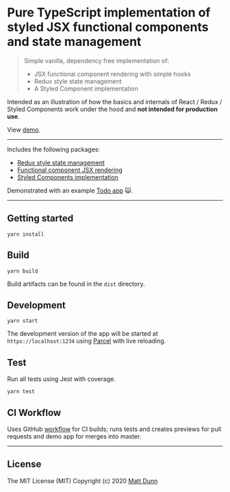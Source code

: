 # Pure TypeScript implementation of styled JSX functional components and state management

> Simple vanilla, dependency free implementation of:
>
> - JSX functional component rendering with simple hooks
> - Redux style state management
> - A Styled Component implementation

Intended as an illustration of how the basics and internals of React / Redux / Styled Components work under the hood
and **not intended for production use**.

View [demo](https://matt-dunn.github.io/demo-state-styled-render/).

---

Includes the following packages:

- [Redux style state management](./packages/state)
- [Functional component JSX rendering](./packages/render)
- [Styled Components implementation](./packages/myStyled)

Demonstrated with an example [Todo app](./src/examples/todo) 🙀.

---

## Getting started

```shell script
yarn install
```

## Build

```shell script
yarn build
```

Build artifacts can be found in the ```dist``` directory.
 
## Development

```shell script
yarn start
```

The development version of the app will be started at ```https://localhost:1234``` using [Parcel](https://parceljs.org/)
with live reloading.

## Test

Run all tests using Jest with coverage.

```shell script
yarn test
```

## CI Workflow

Uses GitHub [workflow](./.github/workflows/ci.yml) for CI builds; runs tests and creates 
previews for pull requests and demo app for merges into master.

---

## License

The MIT License (MIT) Copyright (c) 2020 [Matt Dunn](https://matt-dunn.github.io/)
